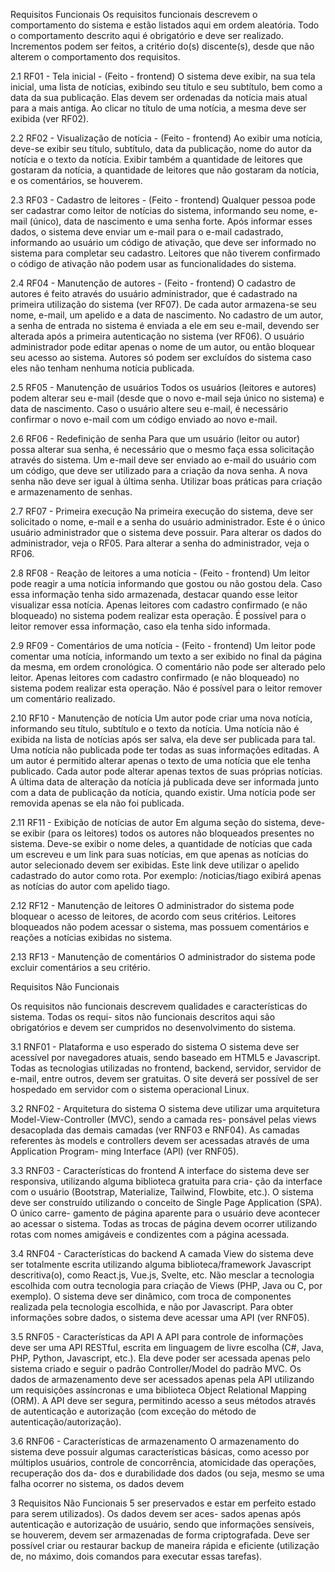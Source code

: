 Requisitos Funcionais
Os requisitos funcionais descrevem o comportamento do sistema e estão listados aqui em ordem aleatória. Todo o comportamento descrito aqui é obrigatório e deve ser realizado. Incrementos podem ser feitos, a critério do(s) discente(s), desde que não alterem o comportamento dos requisitos.

2.1 RF01 - Tela inicial - (Feito - frontend)
O sistema deve exibir, na sua tela inicial, uma lista de notícias, exibindo seu título e seu subtítulo, bem como a data da sua publicação. Elas devem ser ordenadas da notícia mais atual para a mais antiga. Ao clicar no título de uma notícia, a mesma deve ser exibida (ver RF02).

2.2 RF02 - Visualização de notícia - (Feito - frontend)
Ao exibir uma notícia, deve-se exibir seu título, subtítulo, data da publicação, nome do autor da notícia e o texto da notícia. Exibir também a quantidade de leitores que gostaram da notícia, a quantidade de leitores que não gostaram da notícia, e os comentários, se houverem.

2.3 RF03 - Cadastro de leitores - (Feito - frontend)
Qualquer pessoa pode ser cadastrar como leitor de notícias do sistema, informando seu nome, e-mail (único), data de nascimento e uma senha forte. Após informar esses dados, o sistema deve enviar um e-mail para o e-mail cadastrado, informando ao usuário um código de ativação, que deve ser informado no sistema para completar seu cadastro. Leitores que não tiverem confirmado o código de ativação não podem usar as funcionalidades do sistema.

2.4 RF04 - Manutenção de autores - (Feito - frontend)
O cadastro de autores é feito através do usuário administrador, que é cadastrado na primeira utilização do sistema (ver RF07). De cada autor armazena-se seu nome, e-mail, um apelido e a data de nascimento. No cadastro de um autor, a senha de entrada no sistema é enviada a ele em seu e-mail, devendo ser alterada após a primeira autenticação no sistema (ver RF06). O usuário administrador pode editar apenas o nome de um autor, ou então bloquear seu acesso ao sistema. Autores só podem ser excluídos do sistema caso eles não tenham nenhuma notícia publicada.

2.5 RF05 - Manutenção de usuários
Todos os usuários (leitores e autores) podem alterar seu e-mail (desde que o novo e-mail seja único no sistema) e data de nascimento. Caso o usuário altere seu e-mail, é necessário confirmar o novo e-mail com um código enviado ao novo e-mail.

2.6 RF06 - Redefinição de senha
Para que um usuário (leitor ou autor) possa alterar sua senha, é necessário que o mesmo faça essa solicitação através do sistema. Um e-mail deve ser enviado ao e-mail do usuário com um código, que deve ser utilizado para a criação da nova senha. A nova senha não deve ser igual à última senha. Utilizar boas práticas para criação e armazenamento de senhas.

2.7 RF07 - Primeira execução
Na primeira execução do sistema, deve ser solicitado o nome, e-mail e a senha do usuário administrador. Este é o único usuário administrador que o sistema deve possuir. Para alterar os dados do administrador, veja o RF05. Para alterar a senha do administrador, veja o RF06.

2.8 RF08 - Reação de leitores a uma notícia - (Feito - frontend)
Um leitor pode reagir a uma notícia informando que gostou ou não gostou dela. Caso essa informação tenha sido armazenada, destacar quando esse leitor visualizar essa notícia. Apenas leitores com cadastro confirmado (e não bloqueado) no sistema podem realizar esta operação. É possível para o leitor remover essa informação, caso ela tenha sido informada.

2.9 RF09 - Comentários de uma notícia - (Feito - frontend)
Um leitor pode comentar uma notícia, informando um texto a ser exibido no final da página da mesma, em ordem cronológica. O comentário não pode ser alterado pelo leitor. Apenas leitores com cadastro confirmado (e não bloqueado) no sistema podem realizar esta operação. Não é possível para o leitor remover um comentário realizado.

2.10 RF10 - Manutenção de notícia
Um autor pode criar uma nova notícia, informando seu título, subtítulo e o texto da notícia. Uma notícia não é exibida na lista de notícias após ser salva, ela deve ser publicada para tal. Uma notícia não publicada pode ter todas as suas informações editadas. A um autor é permitido alterar apenas o texto de uma notícia que ele tenha publicado. Cada autor pode alterar apenas textos de suas próprias notícias. A última data de alteração da notícia já publicada deve ser informada junto com a data de publicação da notícia, quando existir. Uma notícia pode ser removida apenas se ela não foi publicada.

2.11 RF11 - Exibição de notícias de autor
Em alguma seção do sistema, deve-se exibir (para os leitores) todos os autores não bloqueados presentes no sistema. Deve-se exibir o nome deles, a quantidade de notícias que cada um escreveu e um link para suas notícias, em que apenas as notícias do autor selecionado devem ser exibidas. Este link deve utilizar o apelido cadastrado do autor como rota. Por exemplo: /noticias/tiago exibirá apenas as notícias do autor com apelido tiago.

2.12 RF12 - Manutenção de leitores
O administrador do sistema pode bloquear o acesso de leitores, de acordo com seus critérios. Leitores bloqueados não podem acessar o sistema, mas possuem comentários e reações a notícias exibidas no sistema.

2.13 RF13 - Manutenção de comentários
O administrador do sistema pode excluir comentários a seu critério.

Requisitos Não Funcionais

Os requisitos não funcionais descrevem qualidades e características do sistema. Todas os requi- sitos não funcionais descritos aqui são obrigatórios e devem ser cumpridos no desenvolvimento do sistema.

3.1 RNF01 - Plataforma e uso esperado do sistema
O sistema deve ser acessível por navegadores atuais, sendo baseado em HTML5 e Javascript. Todas as tecnologias utilizadas no frontend, backend, servidor, servidor de e-mail, entre outros, devem ser gratuitas. O site deverá ser possível de ser hospedado em servidor com o sistema operacional Linux.

3.2 RNF02 - Arquitetura do sistema
O sistema deve utilizar uma arquitetura Model-View-Controller (MVC), sendo a camada res- ponsável pelas views desacoplada das demais camadas (ver RNF03 e RNF04). As camadas referentes às models e controllers devem ser acessadas através de uma Application Program- ming Interface (API) (ver RNF05).

3.3 RNF03 - Características do frontend
A interface do sistema deve ser responsiva, utilizando alguma biblioteca gratuita para cria- ção da interface com o usuário (Bootstrap, Materialize, Tailwind, Flowbite, etc.). O sistema deve ser construído utilizando o conceito de Single Page Application (SPA). O único carre- gamento de página aparente para o usuário deve acontecer ao acessar o sistema. Todas as trocas de  página devem ocorrer utilizando rotas com nomes amigáveis e condizentes com a  página acessada.

3.4 RNF04 - Características do backend
A camada View do sistema deve ser totalmente escrita utilizando alguma biblioteca/framework Javascript descritiva(o), como React.js, Vue.js, Svelte, etc. Não mesclar a tecnologia escolhida com outra tecnologia para criação de Views (PHP, Java ou C, por exemplo). O sistema deve ser dinâmico, com troca de componentes realizada pela tecnologia escolhida, e não por Javascript. Para obter informações sobre dados, o sistema deve acessar uma API (ver RNF05).

3.5 RNF05 - Características da API
A API para controle de informações deve ser uma API RESTful, escrita em linguagem de livre escolha (C#, Java, PHP, Python, Javascript, etc.). Ela deve poder ser acessada apenas pelo sistema criado e seguir o padrão Controller/Model do padrão MVC. Os dados de armazenamento deve ser acessados apenas pela API utilizando um requisições assíncronas e uma biblioteca Object Relational Mapping (ORM). A API deve ser segura, permitindo acesso a seus métodos através de autenticação e autorização (com exceção do método de autenticação/autorização).

3.6 RNF06 - Características de armazenamento
O armazenamento do sistema deve possuir algumas características básicas, como acesso por múltiplos usuários, controle de concorrência, atomicidade das operações, recuperação dos da- dos e durabilidade dos dados (ou seja, mesmo se uma falha ocorrer no sistema, os dados devem

3 Requisitos Não Funcionais 5
 ser preservados e estar em perfeito estado para serem utilizados). Os dados devem ser aces- sados apenas após autenticação e autorização de usuário, sendo que informações sensíveis, se houverem, devem ser armazenadas de forma criptografada. Deve ser possível criar ou restaurar backup de maneira rápida e eficiente (utilização de, no máximo, dois comandos para executar essas tarefas).

